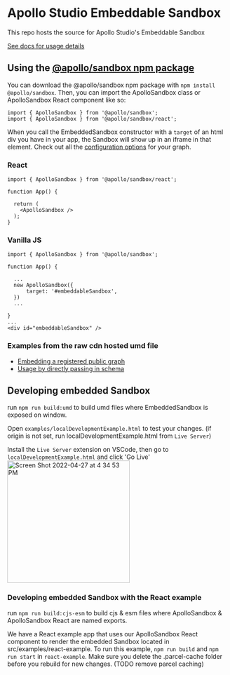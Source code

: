 # Apollo Studio Embeddable Sandbox 

This repo hosts the source for Apollo Studio's Embeddable Sandbox

[See docs for usage details](https://www.apollographql.com/docs/studio/explorer/sandbox/#embedding-sandbox)

## Using the [@apollo/sandbox npm package](https://www.npmjs.com/package/@apollo/sandbox)

You can download the @apollo/sandbox npm package with `npm install @apollo/sandbox`. Then, you can import the ApolloSandbox class or ApolloSandbox React component like so:

```
import { ApolloSandbox } from '@apollo/sandbox';
import { ApolloSandbox } from '@apollo/sandbox/react';
```

When you call the EmbeddedSandbox constructor with a `target` of an html div you have in your app, the Sandbox will show up in an iframe in that element. Check out all the [configuration options](https://www.apollographql.com/docs/studio/explorer/sandbox/#options) for your graph.

### React

```
import { ApolloSandbox } from '@apollo/sandbox/react';

function App() {

  return (
    <ApolloSandbox />
  );
}
```

### Vanilla JS

```
import { ApolloSandbox } from '@apollo/sandbox';

function App() {

  ...
  new ApolloSandbox({
      target: '#embeddableSandbox',
  })
  ...

}
...
<div id="embeddableSandbox" />

```

### Examples from the raw cdn hosted umd file

- [Embedding a registered public graph](./src/examples/graphRef.html)
- [Usage by directly passing in schema](./src/examples/manualSchema.html)

## Developing embedded Sandbox

run `npm run build:umd` to build umd files where EmbeddedSandbox is exposed on window.

Open `examples/localDevelopmentExample.html` to test your changes. (if origin is not set, run localDevelopmentExample.html from `Live Server`)

Install the `Live Server` extension on VSCode, then go to `localDevelopmentExample.html` and click 'Go Live'
<img width="279" alt="Screen Shot 2022-04-27 at 4 34 53 PM" src="https://user-images.githubusercontent.com/16390269/165626464-8252abcd-2577-4d97-90a8-f487da807a64.png">

### Developing embedded Sandbox with the React example

run `npm run build:cjs-esm` to build cjs & esm files where ApolloSandbox & ApolloSandbox React are named exports.

We have a React example app that uses our ApolloSandbox React component to render the embedded Sandbox located in src/examples/react-example. To run this example, `npm run build` and `npm run start` in `react-example`. Make sure you delete the .parcel-cache folder before you rebuild for new changes. (TODO remove parcel caching)

